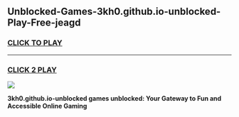 
## Unblocked-Games-3kh0.github.io-unblocked-Play-Free-jeagd
<h3>
<a href="https://premium76.site?title=3kh0.github.io-unblocked&ref=18A1">CLICK TO PLAY</a></h3>
<hr>

<h3>
<a href="https://premium76.site?title=3kh0.github.io-unblocked&ref=18A1">CLICK 2 PLAY</a>
  
</h3>

<a href="https://premium76.site?title=3kh0.github.io-unblocked&ref=18A1"><img src="https://clearcache.store/games.png"></a>


**3kh0.github.io-unblocked games unblocked: Your Gateway to Fun and Accessible Online Gaming**
